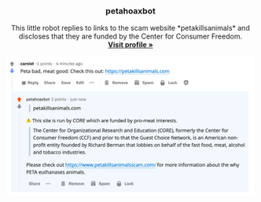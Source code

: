 <p align="center">
  <h3 align="center">petahoaxbot</h3>

  <p align="center">
      This little robot replies to links to the scam website *petakillsanimals* and discloses that they are funded by the Center for Consumer Freedom.
    <br />
    <a href="https://www.reddit.com/user/petahoaxbot/"><strong>Visit profile »</strong></a>
  </p>
</p>

![example](.github/example.png)
